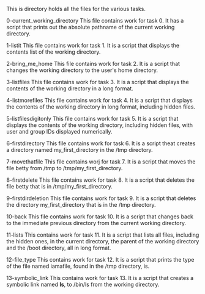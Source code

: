 This is directory holds all the files for the various tasks.

0-current_working_directory
This file contains work for task 0. It has a script that prints out the absolute pathname of the current working directory.

1-listit
This file contains work for task 1. It is a script that displays the contents list of the working directory.

2-bring_me_home
This file contains work for task 2. It is a script that changes the working directory to the user's home directory.

3-listfiles
This file contains work for task 3. It is a script that displays the contents of the working directory in a long format.

4-listmorefiles
This file contains work for task 4. It is a script that displays the contents of the working directory in long format, including hidden files.

5-listfilesdigitonly
This file contains work for task 5. It is a script that displays the contents of the working directory, including hidden files, with user and group IDs displayed numerically.

6-firstdirectory
This file contains work for task 6. It is a script theat creates a directory named my_first_directory in the /tmp directory.

7-movethatfile
This file contains worj for task 7. It is a script that moves the file betty from /tmp to /tmp/my_first_directory.

8-firstdelete
This file contains work for task 8. It is a script that deletes the file betty that is in /tmp/my_first_directory.

9-firstdirdeletion
This file contains work for task 9. It is a script that deletes the directory my_first_directory that is in the /tmp directory.

10-back
This file contains work for task 10. It is a script that changes back to the immediate previous directory from the current working directory.

11-lists
This contains work for task 11. It is a script that lists all files, including the hidden ones, in the current directory, the parent of the working directory and the /boot directory, all in long format.

12-file_type
This contains work for task 12. It is a script that prints the type of the file named iamafile, found in the /tmp directory, is.

13-symbolic_link
This contains work for task 13. It is a script that creates a symbolic link named __ls__, to /bin/ls from the working directory.
